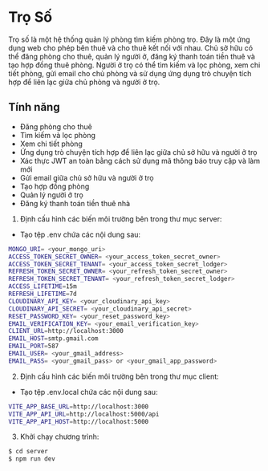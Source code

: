 # Trọ Số
Trọ số là một hệ thống quản lý phòng tìm kiếm phòng trọ. Đây là một ứng dụng web cho phép bên thuê và cho thuê kết nối với nhau. Chủ sở hữu có thể đăng phòng cho thuê, quản lý người ở, đăng ký thanh toán tiền thuê và tạo hợp đồng thuê phòng. Người ở trọ có thể tìm kiếm và lọc phòng, xem chi tiết phòng, gửi email cho chủ phòng và sử dụng ứng dụng trò chuyện tích hợp để liên lạc giữa chủ phòng và người ở trọ.
## Tính năng
- Đăng phòng cho thuê
- Tìm kiếm và lọc phòng
- Xem chi tiết phòng
- Ứng dụng trò chuyện tích hợp để liên lạc giữa chủ sở hữu và người ở trọ
- Xác thực JWT an toàn bằng cách sử dụng mã thông báo truy cập và làm mới
- Gửi email giữa chủ sở hữu và người ở trọ
- Tạo hợp đồng phòng
- Quản lý người ở trọ
- Đăng ký thanh toán tiền thuê nhà
1. Định cấu hình các biến môi trường bên trong thư mục server:
- Tạo tệp .env chứa các nội dung sau:
```bash
MONGO_URI= <your_mongo_uri>
ACCESS_TOKEN_SECRET_OWNER= <your_access_token_secret_owner>
ACCESS_TOKEN_SECRET_TENANT= <your_access_token_secret_lodger>
REFRESH_TOKEN_SECRET_OWNER= <your_refresh_token_secret_owner>
REFRESH_TOKEN_SECRET_TENANT= <your_refresh_token_secret_lodger>
ACCESS_LIFETIME=15m
REFRESH_LIFETIME=7d
CLOUDINARY_API_KEY= <your_cloudinary_api_key>
CLOUDINARY_API_SECRET= <your_cloudinary_api_secret>
RESET_PASSWORD_KEY= <your_reset_password_key>
EMAIL_VERIFICATION_KEY= <your_email_verification_key>
CLIENT_URL=http://localhost:3000
EMAIL_HOST=smtp.gmail.com
EMAIL_PORT=587
EMAIL_USER= <your_gmail_address>
EMAIL_PASS= <your_gmail_pass> or <your_gmail_app_password>
```
2. Định cấu hình các biến môi trường bên trong thư mục client:
- Tạo tệp .env.local chứa các nội dung sau:
```bash
VITE_APP_BASE_URL=http://localhost:3000
VITE_APP_API_URL=http://localhost:5000/api
VITE_APP_API_HOST=http://localhost:5000
```
3. Khởi chạy chương trình:
```bash
$ cd server
$ npm run dev
```
